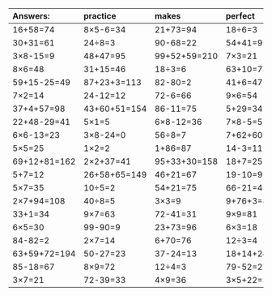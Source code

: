 | Answers: | practice | makes | perfect | ! |
| :--- | :--- | :--- | :--- | :--- |
| 16+58=74 | 8×5-6=34 | 21+73=94 | 18÷6=3 | 7×8+89=145 | 
| 30+31=61 | 24÷8=3 | 90-68=22 | 54+41=95 | 8×4+80=112 | 
| 3×8-15=9 | 48+47=95 | 99+52+59=210 | 7×3=21 | 7×4=28 | 
| 8×6=48 | 31+15=46 | 18÷3=6 | 63+10=73 | 11+56=67 | 
| 59+15-25=49 | 87+23+3=113 | 82-80=2 | 41+6=47 | 6×4+22=46 | 
| 7×2=14 | 24-12=12 | 72-6=66 | 9×6=54 | 25+84+59=168 | 
| 37+4+57=98 | 43+60+51=154 | 86-11=75 | 5+29=34 | 4×2+44=52 | 
| 22+48-29=41 | 5×1=5 | 6×8-12=36 | 7×8-5=51 | 1+70+39=110 | 
| 6×6-13=23 | 3×8-24=0 | 56÷8=7 | 7+62+60=129 | 3×9=27 | 
| 5×5=25 | 1×2=2 | 1+86=87 | 14-3=11 | 36÷4=9 | 
| 69+12+81=162 | 2×2+37=41 | 95+33+30=158 | 18+7=25 | 8×8-3=61 | 
| 5+7=12 | 26+58+65=149 | 46+21=67 | 19-10=9 | 96-2=94 | 
| 5×7=35 | 10÷5=2 | 54+21=75 | 66-21=45 | 15÷5=3 | 
| 2×7+94=108 | 40÷8=5 | 3×3=9 | 9+76+3=88 | 5×3=15 | 
| 33+1=34 | 9×7=63 | 72-41=31 | 9×9=81 | 75-32=43 | 
| 6×5=30 | 99-90=9 | 23+73=96 | 6×3=18 | 55+24=79 | 
| 84-82=2 | 2×7=14 | 6+70=76 | 12÷3=4 | 5×6=30 | 
| 63+59+72=194 | 50-27=23 | 37-24=13 | 18+14+24=56 | 22+13-34=1 | 
| 85-18=67 | 8×9=72 | 12÷4=3 | 79-52=27 | 5×9=45 | 
| 3×7=21 | 72-39=33 | 4×9=36 | 3×5+22=37 | 97+98-30=165 | 

